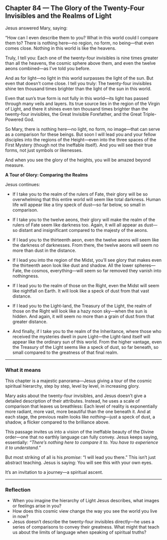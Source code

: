 ## Chapter 84 — The Glory of the Twenty-Four Invisibles and the Realms of Light

Jesus answered Mary, saying:

“How can I even describe them to you? What in this world could I compare them to? There is nothing here—no region, no form, no being—that even comes close. Nothing in this world is like the heavens.

Truly, I tell you:
Each one of the twenty-four invisibles is nine times greater than all the heavens, the cosmic sphere above them, and even the twelve aeons combined—as I’ve told you before.

And as for light—no light in this world surpasses the light of the sun. But even that doesn’t come close. I tell you truly:
The twenty-four invisibles shine ten thousand times brighter than the light of the sun in this world.

Even that sun’s true form is not fully in this world—its light has passed through many veils and layers. Its true source lies in the region of the Virgin of Light, and there it shines even ten thousand times brighter than the twenty-four invisibles, the Great Invisible Forefather, and the Great Triple-Powered God.

So Mary, there is nothing here—no light, no form, no image—that can serve as a comparison for these beings. But soon I will lead you and your fellow disciples into the regions of the Height—even into the three spaces of the First Mystery (though not the Ineffable itself). And you will see their true forms, not just symbols or likenesses.

And when you see the glory of the heights, you will be amazed beyond measure.

**A Tour of Glory: Comparing the Realms**

Jesus continues:

- If I take you to the realm of the rulers of Fate, their glory will be so overwhelming that this entire world will seem like total darkness. Human life will appear like a tiny speck of dust—so far below, so small in comparison.

- If I take you to the twelve aeons, their glory will make the realm of the rulers of Fate seem like darkness too. Again, it will all appear as dust—so distant and insignificant compared to the majesty of the aeons.

- If I lead you to the thirteenth aeon, even the twelve aeons will seem like the darkness of darknesses. From there, the twelve aeons will seem no more than dust in the distance.

- If I lead you into the region of the Midst, you’ll see glory that makes even the thirteenth aeon look like dust and shadow. All the lower spheres—Fate, the cosmos, everything—will seem so far removed they vanish into nothingness.

- If I lead you to the realm of those on the Right, even the Midst will seem like nightfall on Earth. It will look like a speck of dust from that vast distance.

- If I lead you to the Light-land, the Treasury of the Light, the realm of those on the Right will look like a hazy noon sky—when the sun is hidden. And again, it will seem no more than a grain of dust from that greater distance.

- And finally, if I take you to the realm of the Inheritance, where those who received the mysteries dwell in pure Light—the Light-land itself will appear like the ordinary sun of this world. From the higher vantage, even the Treasury of the Light seems like a speck of dust, so far beneath, so small compared to the greatness of that final realm.

---

### What it means

This chapter is a majestic panorama—Jesus giving a tour of the cosmic spiritual hierarchy, step by step, level by level, in increasing glory.

Mary asks about the twenty-four invisibles, and Jesus doesn’t give a detailed description of their attributes. Instead, he uses a scale of comparison that leaves us breathless:
Each level of reality is exponentially more radiant, more vast, more beautiful than the one beneath it. And at each stage, the previous realm looks like *nothing*—just a speck of dust, a shadow, a flicker compared to the brilliance above.

This passage invites us into a vision of the ineffable beauty of the Divine order—one that no earthly language can fully convey. Jesus keeps saying, essentially: *“There’s nothing here to compare it to. You have to experience it to understand.”*

But most striking of all is his *promise*: “I will lead you there.” This isn’t just abstract teaching. Jesus is saying:
You will see this with your own eyes.

It’s an invitation to a journey—a spiritual ascent.

---

### Reflection

* When you imagine the hierarchy of Light Jesus describes, what images or feelings arise in you?
* How does this cosmic view change the way you see the world you live in now?
* Jesus doesn’t describe the twenty-four invisibles directly—he uses a series of comparisons to convey their greatness. What might that teach us about the limits of language when speaking of spiritual truths?
